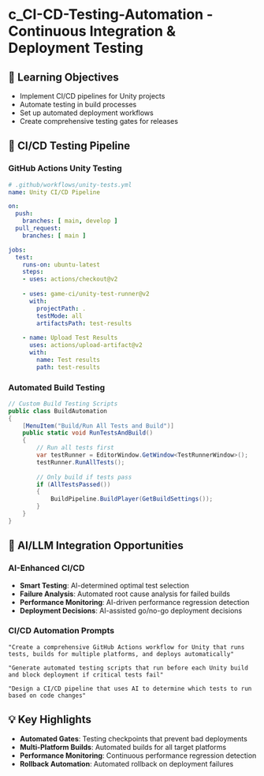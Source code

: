 # c_CI-CD-Testing-Automation - Continuous Integration & Deployment Testing

## 🎯 Learning Objectives
- Implement CI/CD pipelines for Unity projects
- Automate testing in build processes
- Set up automated deployment workflows
- Create comprehensive testing gates for releases

## 🔧 CI/CD Testing Pipeline

### GitHub Actions Unity Testing
```yaml
# .github/workflows/unity-tests.yml
name: Unity CI/CD Pipeline

on:
  push:
    branches: [ main, develop ]
  pull_request:
    branches: [ main ]

jobs:
  test:
    runs-on: ubuntu-latest
    steps:
    - uses: actions/checkout@v2
    
    - uses: game-ci/unity-test-runner@v2
      with:
        projectPath: .
        testMode: all
        artifactsPath: test-results
        
    - name: Upload Test Results
      uses: actions/upload-artifact@v2
      with:
        name: Test results
        path: test-results
```

### Automated Build Testing
```csharp
// Custom Build Testing Scripts
public class BuildAutomation
{
    [MenuItem("Build/Run All Tests and Build")]
    public static void RunTestsAndBuild()
    {
        // Run all tests first
        var testRunner = EditorWindow.GetWindow<TestRunnerWindow>();
        testRunner.RunAllTests();
        
        // Only build if tests pass
        if (AllTestsPassed())
        {
            BuildPipeline.BuildPlayer(GetBuildSettings());
        }
    }
}
```

## 🚀 AI/LLM Integration Opportunities

### AI-Enhanced CI/CD
- **Smart Testing**: AI-determined optimal test selection
- **Failure Analysis**: Automated root cause analysis for failed builds
- **Performance Monitoring**: AI-driven performance regression detection
- **Deployment Decisions**: AI-assisted go/no-go deployment decisions

### CI/CD Automation Prompts
```
"Create a comprehensive GitHub Actions workflow for Unity that runs tests, builds for multiple platforms, and deploys automatically"

"Generate automated testing scripts that run before each Unity build and block deployment if critical tests fail"

"Design a CI/CD pipeline that uses AI to determine which tests to run based on code changes"
```

## 💡 Key Highlights
- **Automated Gates**: Testing checkpoints that prevent bad deployments
- **Multi-Platform Builds**: Automated builds for all target platforms
- **Performance Monitoring**: Continuous performance regression detection
- **Rollback Automation**: Automated rollback on deployment failures